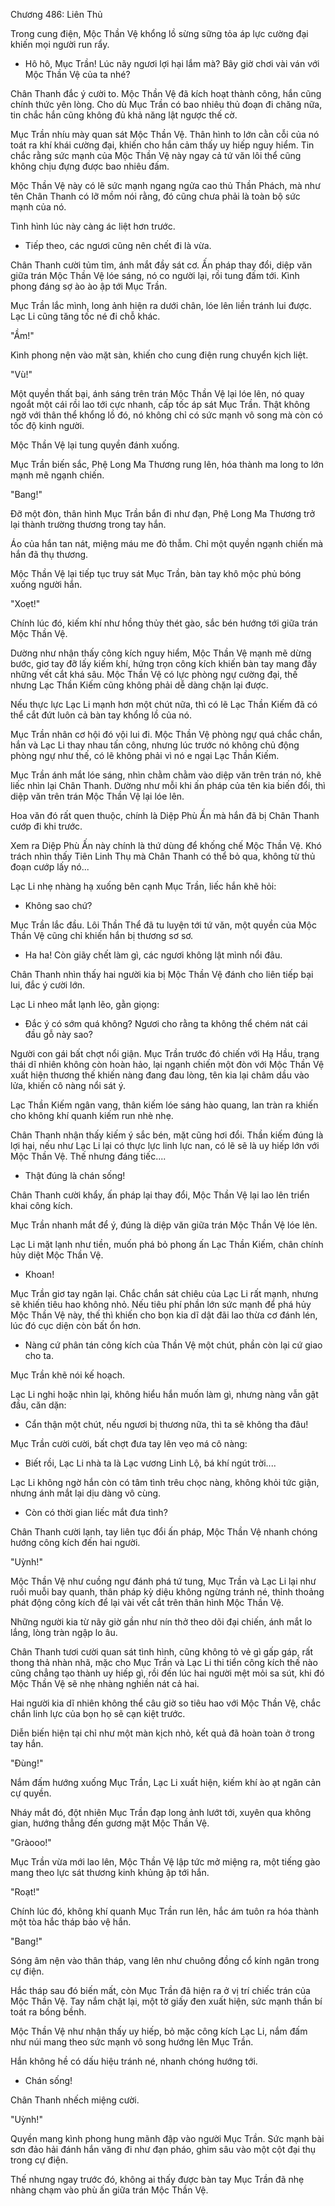 




Chương 486: Liên Thủ


Trong cung điện, Mộc Thần Vệ khổng lồ sừng sững tỏa áp lực cường đại khiến mọi người run rẩy.

- Hô hô, Mục Trần! Lúc nãy ngươi lợi hại lắm mà? Bây giờ chơi vài ván với Mộc Thần Vệ của ta nhé?

Chân Thanh đắc ý cười to. Mộc Thần Vệ đã kích hoạt thành công, hắn cũng chính thức yên lòng. Cho dù Mục Trần có bao nhiêu thủ đoạn đi chăng nữa, tin chắc hắn cũng không đủ khả năng lật ngược thế cờ.

Mục Trần nhíu mày quan sát Mộc Thần Vệ. Thân hình to lớn cằn cỗi của nó toát ra khí khái cường đại, khiến cho hắn cảm thấy uy hiếp nguy hiểm. Tin chắc rằng sức mạnh của Mộc Thần Vệ này ngay cả tứ văn lôi thể cũng không chịu đựng được bao nhiêu đấm.

Mộc Thần Vệ này có lẽ sức mạnh ngang ngửa cao thủ Thần Phách, mà như tên Chân Thanh có lỡ mồm nói rằng, đó cũng chưa phải là toàn bộ sức mạnh của nó.

Tình hình lúc này càng ác liệt hơn trước.

- Tiếp theo, các ngươi cũng nên chết đi là vừa.

Chân Thanh cười tủm tỉm, ánh mắt đầy sát cơ. Ấn pháp thay đổi, diệp văn giữa trán Mộc Thần Vệ lóe sáng, nó co người lại, rồi tung đấm tới. Kình phong đáng sợ ào ào ập tới Mục Trần.

Mục Trần lắc mình, long ảnh hiện ra dưới chân, lóe lên liền tránh lui được. Lạc Li cũng tăng tốc né đi chỗ khác.

"Ầm!"

Kình phong nện vào mặt sàn, khiến cho cung điện rung chuyển kịch liệt.

"Vù!"

Một quyền thất bại, ánh sáng trên trán Mộc Thần Vệ lại lóe lên, nó quay ngoắt một cái rồi lao tới cực nhanh, cấp tốc áp sát Mục Trần. Thật không ngờ với thân thể khổng lồ đó, nó không chỉ có sức mạnh vô song mà còn có tốc độ kinh người.

Mộc Thần Vệ lại tung quyền đánh xuống.

Mục Trần biến sắc, Phệ Long Ma Thương rung lên, hóa thành ma long to lớn mạnh mẽ ngạnh chiến.

"Bang!"

Đỡ một đòn, thân hình Mục Trần bắn đi như đạn, Phệ Long Ma Thương trở lại thành trường thương trong tay hắn.

Áo của hắn tan nát, miệng máu me đỏ thẫm. Chỉ một quyền ngạnh chiến mà hắn đã thụ thương.

Mộc Thần Vệ lại tiếp tục truy sát Mục Trần, bàn tay khô mộc phủ bóng xuống người hắn.

"Xoẹt!"

Chính lúc đó, kiếm khí như hồng thủy thét gào, sắc bén hướng tới giữa trán Mộc Thần Vệ.

Dường như nhận thấy công kích nguy hiểm, Mộc Thần Vệ mạnh mẽ dừng bước, giơ tay đỡ lấy kiếm khí, hứng trọn công kích khiến bàn tay mang đầy những vết cắt khá sâu. Mộc Thần Vệ có lực phòng ngự cường đại, thế nhưng Lạc Thần Kiếm cũng không phải dễ dàng chặn lại được.

Nếu thực lực Lạc Li mạnh hơn một chút nữa, thì có lẽ Lạc Thần Kiếm đã có thể cắt đứt luôn cả bàn tay khổng lồ của nó.

Mục Trần nhân cơ hội đó vội lui đi. Mộc Thần Vệ phòng ngự quá chắc chắn, hắn và Lạc Li thay nhau tấn công, nhưng lúc trước nó không chủ động phòng ngự như thế, có lẽ không phải vì nó e ngại Lạc Thần Kiếm.

Mục Trần ánh mắt lóe sáng, nhìn chằm chằm vào diệp văn trên trán nó, khẽ liếc nhìn lại Chân Thanh. Dường như mỗi khi ấn pháp của tên kia biến đổi, thì diệp văn trên trán Mộc Thần Vệ lại lóe lên.

Hoa văn đó rất quen thuộc, chính là Diệp Phù Ấn mà hắn đã bị Chân Thanh cướp đi khi trước.

Xem ra Diệp Phù Ấn này chính là thứ dùng để khống chế Mộc Thần Vệ. Khó trách nhìn thấy Tiên Linh Thụ mà Chân Thanh có thể bỏ qua, không từ thủ đoạn cướp lấy nó...

Lạc Li nhẹ nhàng hạ xuống bên cạnh Mục Trần, liếc hắn khẽ hỏi:

- Không sao chứ?

Mục Trần lắc đầu. Lôi Thần Thể đã tu luyện tới tứ văn, một quyền của Mộc Thần Vệ cũng chỉ khiến hắn bị thương sơ sơ.

- Ha ha! Còn giãy chết làm gì, các ngươi không lật mình nổi đâu.

Chân Thanh nhìn thấy hai người kia bị Mộc Thần Vệ đánh cho liên tiếp bại lui, đắc ý cười lớn.

Lạc Li nheo mắt lạnh lẽo, gằn giọng:

- Đắc ý có sớm quá không? Ngươi cho rằng ta không thể chém nát cái đầu gỗ này sao?

Người con gái bất chợt nổi giận. Mục Trần trước đó chiến với Hạ Hầu, trạng thái dĩ nhiên không còn hoàn hảo, lại ngạnh chiến một đòn với Mộc Thần Vệ xuất hiện thương thế khiến nàng đang đau lòng, tên kia lại châm dầu vào lửa, khiến cô nàng nổi sát ý.

Lạc Thần Kiếm ngân vang, thân kiếm lóe sáng hào quang, lan tràn ra khiến cho không khí quanh kiếm run nhè nhẹ.

Chân Thanh nhận thấy kiếm ý sắc bén, mặt cũng hơi đổi. Thần kiếm đúng là lợi hại, nếu như Lạc Li lại có thực lực linh lực nan, có lẽ sẽ là uy hiếp lớn với Mộc Thần Vệ. Thế nhưng đáng tiếc....

- Thật đúng là chán sống!

Chân Thanh cười khẩy, ấn pháp lại thay đổi, Mộc Thần Vệ lại lao lên triển khai công kích.

Mục Trần nhanh mắt để ý, đúng là diệp văn giữa trán Mộc Thần Vệ lóe lên.

Lạc Li mặt lạnh như tiền, muốn phá bỏ phong ấn Lạc Thần Kiếm, chân chính hủy diệt Mộc Thần Vệ.

- Khoan!

Mục Trần giơ tay ngăn lại. Chắc chắn sát chiêu của Lạc Li rất mạnh, nhưng sẽ khiến tiêu hao không nhỏ. Nếu tiêu phí phần lớn sức mạnh để phá hủy Mộc Thần Vệ này, thế thì khiến cho bọn kia dĩ dật đãi lao thừa cơ đánh lén, lúc đó cục diện còn bất ổn hơn.

- Nàng cứ phân tán công kích của Thần Vệ một chút, phần còn lại cứ giao cho ta.

Mục Trần khẽ nói kế hoạch.

Lạc Li nghi hoặc nhìn lại, không hiểu hắn muốn làm gì, nhưng nàng vẫn gật đầu, căn dặn:

- Cẩn thận một chút, nếu ngươi bị thương nữa, thì ta sẽ không tha đâu!

Mục Trần cười cười, bất chợt đưa tay lên vẹo má cô nàng:

- Biết rồi, Lạc Li nhà ta là Lạc vương Linh Lộ, bá khí ngút trời....

Lạc Li không ngờ hắn còn có tâm tình trêu chọc nàng, không khỏi tức giận, nhưng ánh mắt lại dịu dàng vô cùng.

- Còn có thời gian liếc mắt đưa tình?

Chân Thanh cười lạnh, tay liên tục đổi ấn pháp, Mộc Thần Vệ nhanh chóng hướng công kích đến hai người.

"Uỳnh!"

Mộc Thần Vệ như cuồng ngư đánh phá tứ tung, Mục Trần và Lạc Li lại như ruồi muỗi bay quanh, thân pháp kỳ diệu không ngừng tránh né, thỉnh thoảng phát động công kích để lại vài vết cắt trên thân hình Mộc Thần Vệ.

Những người kia từ nãy giờ gần như nín thở theo dõi đại chiến, ánh mắt lo lắng, lòng tràn ngập lo âu.

Chân Thanh tươi cười quan sát tình hình, cũng không tỏ vẻ gì gấp gáp, rất thong thả nhàn nhã, mặc cho Mục Trần và Lạc Li thi tiển công kích thế nào cũng chẳng tạo thành uy hiếp gì, rồi đến lúc hai người mệt mỏi sa sút, khi đó Mộc Thần Vệ sẽ nhẹ nhàng nghiền nát cả hai.

Hai người kia dĩ nhiên không thể câu giờ so tiêu hao với Mộc Thần Vệ, chắc chắn linh lực của bọn họ sẽ cạn kiệt trước.

Diễn biến hiện tại chỉ như một màn kịch nhỏ, kết quả đã hoàn toàn ở trong tay hắn.

"Đùng!"

Nắm đấm hướng xuống Mục Trần, Lạc Li xuất hiện, kiếm khí ào ạt ngăn cản cự quyền.

Nháy mắt đó, đột nhiên Mục Trần đạp long ảnh lướt tới, xuyên qua không gian, hướng thẳng đến gương mặt Mộc Thần Vệ.

"Gràooo!"

Mục Trần vừa mới lao lên, Mộc Thần Vệ lập tức mở miệng ra, một tiếng gào mang theo lực sát thương kinh khủng ập tới hắn.

"Roạt!"

Chính lúc đó, không khí quanh Mục Trần run lên, hắc ám tuôn ra hóa thành một tòa hắc tháp bảo vệ hắn.

"Bang!"

Sóng âm nện vào thân tháp, vang lên như chuông đồng cổ kính ngân trong cự điện.

Hắc tháp sau đó biến mất, còn Mục Trần đã hiện ra ở vị trí chiếc trán của Mộc Thần Vệ. Tay nắm chặt lại, một tờ giấy đen xuất hiện, sức mạnh thần bí toát ra bồng bềnh.

Mộc Thần Vệ như nhận thấy uy hiếp, bỏ mặc công kích Lạc Li, nắm đấm như núi mang theo sức mạnh vô song hướng lên Mục Trần.

Hắn không hề có dấu hiệu tránh né, nhanh chóng hướng tới.

- Chán sống!

Chân Thanh nhếch miệng cười.

"Uỳnh!"

Quyền mang kình phong hung mãnh đập vào người Mục Trần. Sức mạnh bài sơn đảo hải đánh hắn văng đi như đạn pháo, ghim sâu vào một cột đại thụ trong cự điện.

Thế nhưng ngay trước đó, không ai thấy được bàn tay Mục Trần đã nhẹ nhàng chạm vào phù ấn giữa trán Mộc Thần Vệ.





